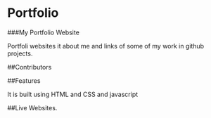 # Portfolio

###My Portfolio Website

Portfoli websites it about me and links of some of my work in github projects.


##Contributors


##Features

It is built using HTML and CSS and javascript


##Live Websites.
